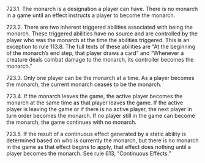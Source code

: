 723.1. The monarch is a designation a player can have. There is no monarch in a game until an effect instructs a player to become the monarch.

723.2. There are two inherent triggered abilities associated with being the monarch. These triggered abilities have no source and are controlled by the player who was the monarch at the time the abilities triggered. This is an exception to rule 113.8. The full texts of these abilities are “At the beginning of the monarch’s end step, that player draws a card” and “Whenever a creature deals combat damage to the monarch, its controller becomes the monarch.”

723.3. Only one player can be the monarch at a time. As a player becomes the monarch, the current monarch ceases to be the monarch.

723.4. If the monarch leaves the game, the active player becomes the monarch at the same time as that player leaves the game. If the active player is leaving the game or if there is no active player, the next player in turn order becomes the monarch. If no player still in the game can become the monarch, the game continues with no monarch.

723.5. If the result of a continuous effect generated by a static ability is determined based on who is currently the monarch, but there is no monarch in the game as that effect begins to apply, that effect does nothing until a player becomes the monarch. See rule 613, “Continuous Effects.”